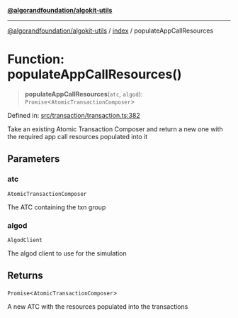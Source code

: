 [**@algorandfoundation/algokit-utils**](../../README.md)

***

[@algorandfoundation/algokit-utils](../../README.md) / [index](../README.md) / populateAppCallResources

# Function: populateAppCallResources()

> **populateAppCallResources**(`atc`, `algod`): `Promise`\<`AtomicTransactionComposer`\>

Defined in: [src/transaction/transaction.ts:382](https://github.com/algorandfoundation/algokit-utils-ts/blob/main/src/transaction/transaction.ts#L382)

Take an existing Atomic Transaction Composer and return a new one with the required
app call resources populated into it

## Parameters

### atc

`AtomicTransactionComposer`

The ATC containing the txn group

### algod

`AlgodClient`

The algod client to use for the simulation

## Returns

`Promise`\<`AtomicTransactionComposer`\>

A new ATC with the resources populated into the transactions
